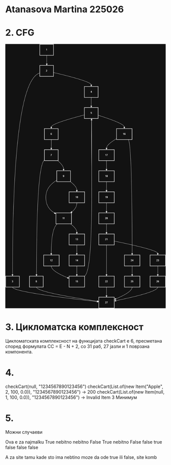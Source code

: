 # Atanasova Martina 225026


# 2. CFG 
![CFG.drawio.png](CFG.drawio.png)

# 3. Цикломатска комплексност
Цикломатската комплексност на функцијата checkCart е 6, пресметана според формулата CC = E - N + 2, со 31 раб, 27 јазли и 1 поврзана компонента.

# 4.
checkCart(null, "1234567890123456") 
checkCart(List.of(new Item("Apple", 2, 100, 0.0)), "1234567890123456") -> 200
checkCart(List.of(new Item(null, 1, 100, 0.0)), "1234567890123456") -> Invalid Item
3 Минимум

# 5.
Можни случаеви

Ova e za najmalku
True nebitno nebitno
False True nebitno
False false true
false false false

A za site tamu kade sto ima nebtino moze da ode true ili false, site komb

